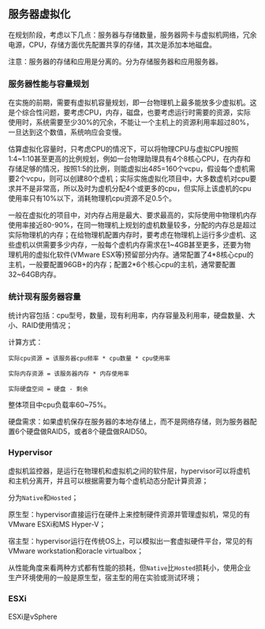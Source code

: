 ## 服务器虚拟化 ##

在规划阶段，考虑以下几点：服务器与存储数量，服务器网卡与虚拟机网络，冗余电源，CPU，存储方面优先配置共享的存储，其次是添加本地磁盘。

注意：服务器的存储和应用是分离的。分为存储服务器和应用服务器。

### 服务器性能与容量规划 ###

在实施的前期，需要有虚拟机容量规划，即一台物理机上最多能放多少虚拟机。这是个综合性问题，要考虑CPU，内存，磁盘，也要考虑运行时需要的资源，实际使用时，系统需要至少30%的冗余，不能让一个主机上的资源利用率超过80%，一旦达到这个数值，系统响应会变慢。

估算虚拟化容量时，只考虑CPU的情况下，可以将物理CPU与虚拟CPU按照1:4~1:10甚至更高的比例规划，例如一台物理助理具有4个8核心CPU，在内存和存储足够的情况，按照1:5的比例，则能虚拟出4*8*5=160个vcpu，假设每个虚机需要2个vcpu，则可以创建80个虚机；实际实施虚拟化项目中，大多数虚机对cpu要求并不是非常高，所以及时为虚机分配4个或更多的cpu，但实际上该虚机的cpu使用率只有10%以下，消耗物理机cpu资源不足0.5个。

一般在虚拟化的项目中，对内存占用是最大、要求最高的，实际使用中物理机内存使用率接近80-90%，在同一物理机上规划的虚机数量较多，分配的内存总是超过实际物理机的内存；在给物理机配置内存时，要考虑在物理机上运行多少虚机、这些虚机以供需要多少内存，一般每个虚机内存需求在1~4GB甚至更多，还要为物理机用的虚拟化软件(VMware ESX等)预留部分内存。通常配置了4\*8核心cpu的主机，一般要配置96GB+的内存；配置2\*6个核心cpu的主机，通常要配置32~64GB内存。

### 统计现有服务器容量

统计内容包括：cpu型号，数量，现有利用率，内存容量及利用率，硬盘数量、大小、RAID使用情况；

计算方式：

	实际cpu资源 = 该服务器cpu频率 * cpu数量 * cpu使用率

	实际内存资源 = 该服务器内存 * 内存使用率

	实际硬盘空间 = 硬盘 - 剩余

整体项目中cpu负载率60~75%。

硬盘需求：如果虚机保存在服务器的本地存储上，而不是网络存储，则为服务器配置6个硬盘做RAID5，或者8个硬盘做RAID50。


### Hypervisor

虚拟机监控器，是运行在物理机和虚拟机之间的软件层，hypervisor可以将虚机和主机分离开，并且可以根据需要为每个虚机动态分配计算资源；

分为`Native`和`Hosted`；

原生型：hypervisor直接运行在硬件上来控制硬件资源并管理虚拟机，常见的有VMware ESXi和MS Hyper-V；

宿主型：hypervisor运行在传统OS上，可以模拟出一套虚拟硬件平台，常见的有VMware workstation和oracle virtualbox；

从性能角度来看两种方式都有性能的损耗，但`Native`比`Hosted`损耗小，使用企业生产环境使用的一般是原生型，宿主型的用在实验或测试环境；

### ESXi

ESXi是vSphere